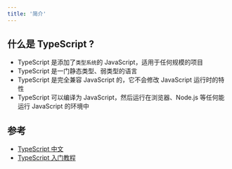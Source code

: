 ```yaml
---
title: '简介'
---
```


## 什么是 TypeScript ?

- TypeScript 是添加了`类型系统`的 JavaScript，适用于任何规模的项目
- TypeScript 是一门静态类型、弱类型的语言
- TypeScript 是完全兼容 JavaScript 的，它不会修改 JavaScript 运行时的特性
- TypeScript 可以编译为 JavaScript，然后运行在浏览器、Node.js 等任何能运行 JavaScript 的环境中

## 参考

- [TypeScript 中文](https://www.tslang.cn/docs/handbook/basic-types.html)
- [TypeScript 入门教程](https://ts.xcatliu.com/)